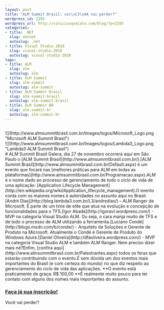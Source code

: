 ```yaml
--- 
layout: post
title: "ALM Summit Brasil: voc\xC3\xAA vai perder?"
wordpress_id: 2195
wordpress_url: http://viniciusquaiato.com/blog/?p=2195
categories: 
- title: .NET
  slug: dotnet
  autoslug: .net
- title: Visual Studio 2010
  slug: visual-studio-2010
  autoslug: visual-studio-2010
tags: 
- title: ALM
  slug: alm
  autoslug: alm
- title: ALM Summit
  slug: alm-summit
  autoslug: alm-summit
- title: ALM Summit Brasil
  slug: alm-summit-brasil
  autoslug: alm-summit-brasil
- title: ALM Summit BR
  slug: alm-summit-br
  autoslug: alm-summit-br
---
```

<div style="padding-top:15px;">![](http://www.almsummitbrasil.com.br/Images/logos/Microsoft_Logo.png "Microsoft ALM Summit Brasil")</div>![](http://www.almsummitbrasil.com.br/Images/logos/Lambda3_Logo.png "Lambda3 ALM Summit Brasil")<div style="clear:both;"></div># ALM Summit Brasil
Galera, dia 27 de novembro ocorrerá aqui em São Paulo o [ALM Summit Brasil](http://www.almsummitbrasil.com.br/).[ALM Summit Brasil](http://www.almsummitbrasil.com.br/Default.aspx) é um evento que focará nas [melhores práticas para ALM em todas as plataformas](http://www.almsummitbrasil.com.br/Programacao.aspx).ALM é o nome dado ao processo de gerenciamento de todo o ciclo de vida de uma aplicação: [Application Lifecycle Management](http://en.wikipedia.org/wiki/Application_lifecycle_management).O evento conta com os maiores nomes e autoridades no assunto aqui no Brasil:[André Dias](http://blog.lambda3.com.br/L3/andredias/) - ALM Ranger da Microsoft. É parte de um time de elite que atua na evolução e concepção de funcionalidades para o TFS.[Igor Abade](http://igoravl.wordpress.com/) - MVP na categoria Visual Studio ALM. Ou seja, o cara manja muito de TFS e de todo o processo de ALM utilizando a ferramenta.[Luciano Condé](http://blogs.msdn.com/b/conde/) - Arquiteto de Soluções e Gerente de Produto na Microsoft. Atualmente o Condé é Gerente de Produto do Windows Azure.[Daniel Oliveira](http://dfaoliveira.wordpress.com/) - MVP na categoria Visual Studio ALM e também ALM Ranger. Nem preciso dizer mais né?Enfim, [confira aqui](http://www.almsummitbrasil.com.br/Palestrantes.aspx) todos os feras que estarão contribuindo com o evento.É sem dúvida um dos eventos mais importantes do Brasil (e com certeza do mundo) no que diz respeito ao gerenciamento do ciclo de vida das aplicações. **O evento está praticamente de graça: R$ 100,00 **É realmente muito pouco para ter contato com alguns dos nomes mais importantes do assunto.

### [Faça já sua inscrição!](http://www.almsummitbrasil.com.br/Inscricao.aspx)
Você vai perder? 
